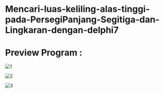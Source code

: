 # Mencari-luas-keliling-alas-tinggi-pada-PersegiPanjang-Segitiga-dan-Lingkaran-dengan-delphi7

# Preview Program :
![1](https://user-images.githubusercontent.com/56034940/86614953-fb1ed180-bfdd-11ea-8128-6d4453b206f3.jpg)

![2](https://user-images.githubusercontent.com/56034940/86615118-39b48c00-bfde-11ea-83ec-f32c47c5d757.jpg)

![3](https://user-images.githubusercontent.com/56034940/86615126-3c16e600-bfde-11ea-9176-aed27101a248.jpg)
